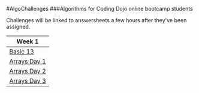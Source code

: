 #AlgoChallenges
###Algorithms for Coding Dojo online bootcamp students

Challenges will be linked to answersheets a few hours after they've been assigned.

| Week 1 |
| ------------------------------ |
| [Basic 13](Week_01/basic13.md) |
| [Arrays Day 1](Week_01/Arrays_01.md) |
| [Arrays Day 2](Week_01/Arrays_02.md) |
| [Arrays Day 3](Week_01/Arrays_03.md) |
